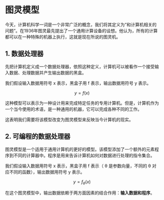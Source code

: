 # 图灵模型
今天，计算机科学一词是一个非常广泛的概念，我们将其定义为“和计算机相关的问题”。在1936年图灵最先提出了一个通用计算设备的设想。他认为，所有的计算都可以在一种特殊的机器上执行，这就是现在所说的图灵机。  

## 1. 数据处理器
先把计算机定义成一个数据处理器，依照这种定义，计算机可以被看作一个接受输入数据、处理数据并产生输出数据的黑盒。  

我们假设输入数据用符号 x 表示，黑盒子用 f 表示，输出数据用符号 y 表示。 

$$
y = f(x)
$$

这种模型可以表示为一种设计用来完成特定任务的专用计算机。但是，计算机作为一个当今使用的术语，是一种通用的机器，它可以完成各种不同的工作。  

这表明我们需要将该模型改变为图灵模型来反映当今计算机的现实。  

## 2. 可编程的数据处理器
图灵模型是一个适用于通用计算机的更好的模型。该模型添加了一个额外的元素程序到不同的计算器中。程序是用来告诉计算机如何对数据进行处理的指令集合。  

我们假设输入数据用符号 x 表示，黑盒子用 f 表示（ θ 是参数向量，不同的 θ 对应不同的函数），输出数据用符号 y 表示。  

$$
y = f_{\theta}(x)
$$

在这个图灵模型中，输出数据依赖于两方面因素的结合作用：**输入数据和程序**。
